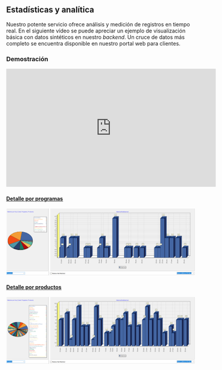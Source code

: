 ## Estadísticas y analítica

Nuestro potente servicio ofrece análisis y medición de registros en tiempo real. En el siguiente vídeo se puede apreciar un ejemplo de visualización básica con datos sintéticos en nuestro *backend*. Un cruce de datos más completo se encuentra disponible en nuestro portal web para clientes.

### Demostración
<iframe width="560" height="315" src="https://www.youtube.com/embed/f4TxrZv_kKs" frameborder="0" allow="accelerometer; autoplay; encrypted-media; gyroscope; picture-in-picture" allowfullscreen></iframe>

#### [<ins>Detalle por programas</ins>](https://raw.githubusercontent.com/RadioTrends/RadioTrends.github.io/master/s1.png)
![<ins>Detalle por programas</ins>](https://raw.githubusercontent.com/RadioTrends/RadioTrends.github.io/master/s1.png)

#### [<ins>Detalle por productos</ins>](https://raw.githubusercontent.com/RadioTrends/RadioTrends.github.io/master/s2.png)
![<ins>Detalle por productos</ins>](https://raw.githubusercontent.com/RadioTrends/RadioTrends.github.io/master/s2.png)
